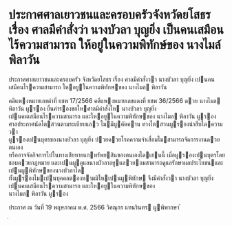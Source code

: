 
# ประกาศศาลเยาวชนและครอบครัวจังหวัดยโสธร เรื่อง ศาลมีคำสั่งว่า นางบัวลา บุญยิ่ง เป็นคนเสมือนไร้ความสามารถ ให้อยู่ในความพิทักษ์ของ นางไมล์ พิลาวัน
      
      

      
      

ประกาศศาลเยาวชนและครอบครัว 
จังหวัดยโสธร 
เรื่อง   ศาลมีคําสั่งวา  นางบัวลา  บุญยิ่ง  เปนคนเสมือนไรความสามารถ 
ใหอยูในความพิทักษของ  นางไมล  พิลาวัน 
 
 
คดีแพงหมายเลขดําที่  ยชพ 17/2566 
คดีแพงหมายเลขแดงที่  ยชพ 36/2566 
ดวย  นางไมล  พิลาวัน  ผูรอง  ยื่นคํารองขอใหศาลมีคําสั่งให  นางบัวลา  บุญยิ่ง   
เปนคนเสมือนไรความสามารถ  และใหอยูในความพิทักษของ  นางไมล  พิลาวัน  ผูรอง 
ศาลประกาศนัดไตสวนตามระเบียบแลว  ไมมีผูคัดคาน  ทางไตสวนผูรองนําสืบไดความวา   
ผูรองเปนบุตรของนางบัวลา  บุญยิ่ง  ปวยดวยโรคความจําเสื่อมไมสามารถจัดการงานดวยตนเอง   
หรืออาจจัดกิจการไปในทางเสียหายแกทรัพยสินของตนเองไดเชนนี้  เมื่อผูรองเปนบุตรโดยชอบดวยกฎหมาย 
และเปนผูดูแลนางบัวลาอยูแลวยอมสามารถดูแลรักษาผลประโยชนและเปนผูพิทักษของนางบัวลาได   
ทั้งผูรองไมเปนบุคคลตองหามมิใหเปนผูพิทักษ 
จึงมีคําสั่งวา  นางบัวลา  บุญยิ่ง  เปนคนเสมือนไรความสามารถ  และใหอยูในความพิทักษของ   
นางไมล  พิลาวัน  ผูรอง 
 
ประกาศ  ณ  วันที่  19  พฤษภาคม  พ.ศ.  2566 
วิศณุกร  แทนรินทร 
ผูพิพากษา 
้
 
่
 